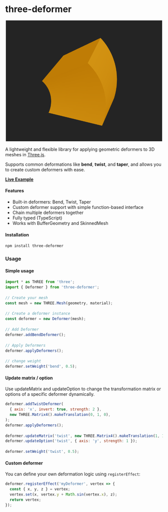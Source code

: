 # three-deformer

<p align="center">
  <img src="image/bend_example.png" alt="three-deformer preview" width="500"/>
</p>

A lightweight and flexible library for applying geometric deformers to 3D meshes in [Three.js](https://threejs.org/).

Supports common deformations like **bend**, **twist**, and **taper**, and allows you to create custom deformers with ease.

**[Live Example](https://parkdh9018.github.io/three-deformer/)**

#### Features

- Built-in deformers: Bend, Twist, Taper
- Custom deformer support with simple function-based interface
- Chain multiple deformers together
- Fully typed (TypeScript)
- Works with BufferGeometry and SkinnedMesh

#### Installation

```bash
npm install three-deformer
```

### Usage

#### Simple usage

```javascript
import * as THREE from 'three';
import { Deformer } from 'three-deformer';

// Create your mesh
const mesh = new THREE.Mesh(geometry, material);

// Create a deformer instance
const deformer = new Deformer(mesh);

// Add Deformer
deformer.addBendDeformer();

// Apply Deformers
deformer.applyDeformers();

// change weight
deformer.setWeight('bend', 0.5);
```

#### Update matrix / option

Use updateMatrix and updateOption to change the transformation matrix or options of a specific deformer dynamically.

```javascript
deformer.addTwistDeformer(
  { axis: 'x', invert: true, strength: 2 },
  new THREE.Matrix4().makeTranslation(0, 1, 0),
);
deformer.applyDeformers();

deformer.updateMatrix('twist', new THREE.Matrix4().makeTranslation(1, 1, 1));
deformer.updateOption('twist', { axis: 'y', strength: 1 });

deformer.setWeight('twist', 0.5);
```

#### Custom deformer

You can define your own deformation logic using `registerEffect`:

```javascript
deformer.registerEffect('myDeformer', vertex => {
  const { x, y, z } = vertex;
  vertex.set(x, vertex.y + Math.sin(vertex.x), z);
  return vertex;
});
```
